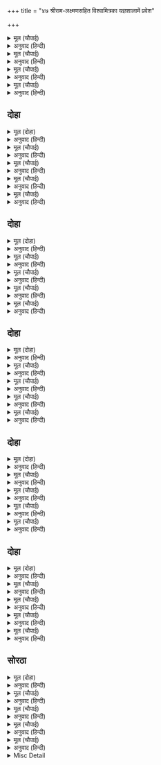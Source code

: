 +++
title = "४७ श्रीराम-लक्ष्मणसहित विश्वामित्रका यज्ञशालामें प्रवेश"

+++


<details><summary>मूल (चौपाई)</summary>

सीय स्वयंबरु देखिअ जाई।  
ईसु काहि धौं देइ बड़ाई॥  
लखन कहा जस भाजनु सोई।  
नाथ कृपा तव जापर होई॥
</details>

<details><summary>अनुवाद (हिन्दी)</summary>

चलकर सीताजीके स्वयंवरको देखना चाहिये। देखें ईश्वर किसको बड़ाई देते हैं। लक्ष्मणजीने कहा—हे नाथ! जिसपर आपकी कृपा होगी, वही बड़ाईका पात्र होगा (धनुष तोड़नेका श्रेय उसीको प्राप्त होगा)॥ १॥
</details>

<details><summary>मूल (चौपाई)</summary>

हरषे मुनि सब सुनि बर बानी।  
दीन्हि असीस सबहिं सुखु मानी॥  
पुनि मुनि बृंद समेत कृपाला।  
देखन चले धनुषमख साला॥
</details>

<details><summary>अनुवाद (हिन्दी)</summary>

इस श्रेष्ठ वाणीको सुनकर सब मुनि प्रसन्न हुए। सभीने सुख मानकर आशीर्वाद दिया। फिर मुनियोंके समूहसहित कृपालु श्रीरामचन्द्रजी धनुषयज्ञशाला देखने चले॥ २॥
</details>

<details><summary>मूल (चौपाई)</summary>

रंगभूमि आए दोउ भाई।  
असि सुधि सब पुरबासिन्ह पाई॥  
चले सकल गृह काज बिसारी।  
बाल जुबान जरठ नर नारी॥
</details>

<details><summary>अनुवाद (हिन्दी)</summary>

दोनों भाई रंगभूमिमें आये हैं, ऐसी खबर जब सब नगरनिवासियोंने पायी, तब बालक, जवान, बूढ़े, स्त्री, पुरुष सभी घर और काम-काजको भुलाकर चल दिये॥ ३॥
</details>

<details><summary>मूल (चौपाई)</summary>

देखी जनक भीर भै भारी।  
सुचि सेवक सब लिए हँकारी॥  
तुरत सकल लोगन्ह पहिं जाहू।  
आसन उचित देहु सब काहू॥
</details>

<details><summary>अनुवाद (हिन्दी)</summary>

जब जनकजीने देखा कि बड़ी भीड़ हो गयी है, तब उन्होंने सब विश्वासपात्र सेवकोंको बुलवा लिया और कहा—तुमलोग तुरंत सब लोगोंके पास जाओ और सब किसीको यथायोग्य आसन दो॥ ४॥
</details>

## दोहा


<details><summary>मूल (दोहा)</summary>

कहि मृदु बचन बिनीत तिन्ह बैठारे नर नारि।  
उत्तम मध्यम नीच लघु निज निज थल अनुहारि॥ २४०॥
</details>

<details><summary>अनुवाद (हिन्दी)</summary>

उन सेवकोंने कोमल और नम्र वचन कहकर उत्तम, मध्यम, नीच और लघु (सभी श्रेणीके) स्त्री-पुरुषोंको अपने-अपने योग्य स्थानपर बैठाया॥ २४०॥
</details>

<details><summary>मूल (चौपाई)</summary>

राजकुअँर तेहि अवसर आए।  
मनहुँ मनोहरता तन छाए॥  
गुन सागर नागर बर  बीरा।  
सुंदर स्यामल गौर सरीरा॥
</details>

<details><summary>अनुवाद (हिन्दी)</summary>

उसी समय राजकुमार (राम और लक्ष्मण) वहाँ आये। (वे ऐसे सुन्दर हैं) मानो साक्षात् मनोहरता ही उनके शरीरोंपर छा रही हो। सुन्दर साँवला और गोरा उनका शरीर है। वे गुणोंके समुद्र, चतुर और उत्तम वीर हैं॥ १॥
</details>

<details><summary>मूल (चौपाई)</summary>

राज समाज बिराजत रूरे।  
उडगन महुँ जनु जुग बिधु पूरे॥  
जिन्ह कें रही भावना जैसी।  
प्रभु मूरति तिन्ह देखी तैसी॥
</details>

<details><summary>अनुवाद (हिन्दी)</summary>

वे राजाओंके समाजमें ऐसे सुशोभित हो रहे हैं, मानो तारागणोंके बीच दो पूर्ण चन्द्रमा हों। जिनकी जैसी भावना थी, प्रभुकी मूर्ति उन्होंने वैसी ही देखी॥ २॥
</details>

<details><summary>मूल (चौपाई)</summary>

देखहिं रूप महा रनधीरा।  
मनहुँ बीर रसु धरें सरीरा॥  
डरे कुटिल नृप प्रभुहि निहारी।  
मनहुँ भयानक मूरति भारी॥
</details>

<details><summary>अनुवाद (हिन्दी)</summary>

महान् रणधीर (राजालोग) श्रीरामचन्द्रजीके रूपको ऐसा देख रहे हैं, मानो स्वयं वीर-रस शरीर धारण किये हुए हो। कुटिल राजा प्रभुको देखकर डर गये, मानो बड़ी भयानक मूर्ति हो॥ ३॥
</details>

<details><summary>मूल (चौपाई)</summary>

रहे असुर छल छोनिप बेषा।  
तिन्ह प्रभु प्रगट काल सम देखा॥  
पुरबासिन्ह देखे दोउ भाई।  
नरभूषन लोचन सुखदाई॥
</details>

<details><summary>अनुवाद (हिन्दी)</summary>

छलसे जो राक्षस वहाँ राजाओंके वेषमें (बैठे) थे, उन्होंने प्रभुको प्रत्यक्ष कालके समान देखा। नगरनिवासियोंने दोनों भाइयोंको मनुष्योंके भूषणरूप और नेत्रोंको सुख देनेवाला देखा॥ ४॥
</details>

## दोहा


<details><summary>मूल (दोहा)</summary>

नारि बिलोकहिं हरषि हियँ निज निज रुचि अनुरूप।  
जनु सोहत सिंगार धरि मूरति परम अनूप॥ २४१॥
</details>

<details><summary>अनुवाद (हिन्दी)</summary>

स्त्रियाँ हृदयमें हर्षित होकर अपनी-अपनी रुचिके अनुसार उन्हें देख रही हैं। मानो शृंगार-रस ही परम अनुपम मूर्ति धारण किये सुशोभित हो रहा हो॥ २४१॥
</details>

<details><summary>मूल (चौपाई)</summary>

बिदुषन्ह प्रभु बिराटमय दीसा।  
बहु मुख कर पग लोचन सीसा॥  
जनक जाति अवलोकहिं कैसें।  
सजन सगे प्रिय लागहिं जैसें॥
</details>

<details><summary>अनुवाद (हिन्दी)</summary>

विद्वानोंको प्रभु विराट्‍रूपमें दिखायी दिये, जिसके बहुत-से मुँह, हाथ, पैर, नेत्र और सिर हैं। जनकजीके सजातीय (कुटुम्बी) प्रभुको किस तरह (कैसे प्रिय रूपमें) देख रहे हैं, जैसे सगे सजन (सम्बन्धी) प्रिय लगते हैं॥ १॥
</details>

<details><summary>मूल (चौपाई)</summary>

सहित बिदेह बिलोकहिं रानी।  
सिसु सम प्रीति न जाति बखानी॥  
जोगिन्ह परम तत्त्वमय भासा।  
सांत सुद्ध सम सहज प्रकासा॥
</details>

<details><summary>अनुवाद (हिन्दी)</summary>

जनकसमेत रानियाँ उन्हें अपने बच्चेके समान देख रही हैं, उनकी प्रीतिका वर्णन नहीं किया जा सकता। योगियोंको वे शान्त, शुद्ध, सम और स्वतःप्रकाश परम तत्त्वके रूपमें दीखे॥ २॥
</details>

<details><summary>मूल (चौपाई)</summary>

हरिभगतन्ह देखे दोउ भ्राता।  
इष्टदेव इव सब सुख दाता॥  
रामहि चितव भायँ जेहि सीया।  
सो सनेहु सुखु नहिं कथनीया॥
</details>

<details><summary>अनुवाद (हिन्दी)</summary>

हरिभक्तोंने दोनों भाइयोंको सब सुखोंके देनेवाले इष्टदेवके समान देखा। सीताजी जिस भावसे श्रीरामचन्द्रजीको देख रही हैं, वह स्नेह और सुख तो कहनेमें ही नहीं आता॥ ३॥
</details>

<details><summary>मूल (चौपाई)</summary>

उर अनुभवति न कहि सक सोऊ।  
कवन प्रकार कहै कबि कोऊ॥  
एहि बिधि रहा जाहि जस भाऊ।  
तेहिं तस देखेउ कोसलराऊ॥
</details>

<details><summary>अनुवाद (हिन्दी)</summary>

उस (स्नेह और सुख) का वे हृदयमें अनुभव कर रही हैं, पर वे भी उसे कह नहीं सकतीं। फिर कोई कवि उसे किस प्रकार कह सकता है। इस प्रकार जिसका जैसा भाव था, उसने कोसलाधीश श्रीरामचन्द्रजीको वैसा ही देखा॥ ४॥
</details>

## दोहा


<details><summary>मूल (दोहा)</summary>

राजत राज समाज महुँ कोसलराज किसोर।  
सुंदर स्यामल गौर तन बिस्व बिलोचन चोर॥ २४२॥
</details>

<details><summary>अनुवाद (हिन्दी)</summary>

सुन्दर साँवले और गोरे शरीरवाले तथा विश्वभरके नेत्रोंको चुरानेवाले कोसलाधीशके कुमार राजसमाजमें (इस प्रकार) सुशोभित हो रहे हैं॥ २४२॥
</details>

<details><summary>मूल (चौपाई)</summary>

सहज मनोहर मूरति दोऊ।  
कोटि काम उपमा लघु सोऊ॥  
सरद चंद निंदक मुख नीके।  
नीरज नयन भावते जी के॥
</details>

<details><summary>अनुवाद (हिन्दी)</summary>

दोनों मूर्तियाँ स्वभावसे ही (बिना किसी बनाव-शृंगारके) मनको हरनेवाली हैं। करोड़ों कामदेवोंकी उपमा भी उनके लिये तुच्छ है। उनके सुन्दर मुख शरद् (पूर्णिमा) के चन्द्रमाकी भी निन्दा करनेवाले (उसे नीचा दिखानेवाले) हैं और कमलके समान नेत्र मनको बहुत ही भाते हैं॥ १॥
</details>

<details><summary>मूल (चौपाई)</summary>

चितवनि चारु मार मनु हरनी।  
भावति हृदय जाति नहिं बरनी॥  
कल कपोल श्रुति कुंडल लोला।  
चिबुक अधर सुंदर मृदु बोला॥
</details>

<details><summary>अनुवाद (हिन्दी)</summary>

सुन्दर चितवन (सारे संसारके मनको हरनेवाले) कामदेवके भी मनको हरनेवाली है। वह हृदयको बहुत ही प्यारी लगती है, पर उसका वर्णन नहीं किया जा सकता। सुन्दर गाल हैं, कानोंमें चञ्चल (झूमते हुए) कुण्डल हैं। ठोड़ी और अधर (ओठ) सुन्दर हैं, कोमल वाणी है॥ २॥
</details>

<details><summary>मूल (चौपाई)</summary>

कुमुदबंधु कर निंदक हाँसा।  
भृकुटी बिकट मनोहर नासा॥  
भाल बिसाल तिलक झलकाहीं।  
कच बिलोकि अलि अवलि लजाहीं॥
</details>

<details><summary>अनुवाद (हिन्दी)</summary>

हँसी चन्द्रमाकी किरणोंका तिरस्कार करनेवाली है। भौंहें टेढ़ी और नासिका मनोहर है। (ऊँचे) चौड़े ललाटपर तिलक झलक रहे हैं (दीप्तिमान् हो रहे हैं)। (काले घुँघराले) बालोंको देखकर भौंरोंकी पंक्तियाँ भी लजा जाती हैं॥ ३॥
</details>

<details><summary>मूल (चौपाई)</summary>

पीत चौतनीं सिरन्हि सुहाईं।  
कुसुम कलीं बिच बीच बनाईं॥  
रेखें रुचिर कंबु कल गीवाँ।  
जनु त्रिभुवन सुषमा की सीवाँ॥
</details>

<details><summary>अनुवाद (हिन्दी)</summary>

पीली चौकोनी टोपियाँ सिरोंपर सुशोभित हैं, जिनके बीच-बीचमें फूलोंकी कलियाँ बनायी (काढ़ी) हुई हैं। शङ्खके समान सुन्दर (गोल) गलेमें मनोहर तीन रेखाएँ हैं, जो मानो तीनों लोकोंकी सुन्दरताकी सीमा (को बता रही) हैं॥ ४॥
</details>

## दोहा


<details><summary>मूल (दोहा)</summary>

कुंजर मनि कंठा कलित उरन्हि तुलसिका माल।  
बृषभ कंध केहरि ठवनि बल निधि बाहु बिसाल॥ २४३॥
</details>

<details><summary>अनुवाद (हिन्दी)</summary>

हृदयोंपर गजमुक्ताओंके सुन्दर कण्ठे और तुलसीकी मालाएँ सुशोभित हैं। उनके कंधे बैलोंके कंधेकी तरह (ऊँचे तथा पुष्ट) हैं, ऐंड़ (खड़े होनेकी शान) सिंहकी-सी है और भुजाएँ विशाल एवं बलकी भण्डार हैं॥ २४३॥
</details>

<details><summary>मूल (चौपाई)</summary>

कटि तूनीर पीत पट बाँधें।  
कर सर धनुष बाम बर काँधें॥  
पीत जग्य उपबीत सुहाए।  
नख सिख मंजु महाछबि छाए॥
</details>

<details><summary>अनुवाद (हिन्दी)</summary>

कमरमें तरकस और पीताम्बर बाँधे हैं। (दाहिने) हाथोंमें बाण और बायें सुन्दर कंधोंपर धनुष तथा पीले यज्ञोपवीत (जनेऊ) सुशोभित हैं। नखसे लेकर शिखातक सब अंग सुन्दर हैं, उनपर महान् शोभा छायी हुई है॥ १॥
</details>

<details><summary>मूल (चौपाई)</summary>

देखि लोग सब भए सुखारे।  
एकटक लोचन चलत न तारे॥  
हरषे जनकु देखि दोउ भाई।  
मुनि पद कमल गहे तब जाई॥
</details>

<details><summary>अनुवाद (हिन्दी)</summary>

उन्हें देखकर सब लोग सुखी हुए। नेत्र एकटक (निमेषशून्य) हैं और तारे (पुतलियाँ) भी नहीं चलते। जनकजी दोनों भाइयोंको देखकर हर्षित हुए। तब उन्होंने जाकर मुनिके चरणकमल पकड़ लिये॥ २॥
</details>

<details><summary>मूल (चौपाई)</summary>

करि बिनती निज कथा सुनाई।  
रंग अवनि सब मुनिहि देखाई॥  
जहँ जहँ जाहिं कुअँर बर दोऊ।  
तहँ तहँ चकित चितव सबु कोऊ॥
</details>

<details><summary>अनुवाद (हिन्दी)</summary>

विनती करके अपनी कथा सुनायी और मुनिको सारी रंगभूमि (यज्ञाशाला) दिखलायी। (मुनिके साथ) दोनों श्रेष्ठ राजकुमार जहाँ-जहाँ जाते हैं, वहाँ-वहाँ सब कोई आश्चर्यचकित हो देखने लगते हैं॥ ३॥
</details>

<details><summary>मूल (चौपाई)</summary>

निज निज रुख रामहि सबु देखा।  
कोउ न जान कछु मरमु बिसेषा॥  
भलि रचना मुनि नृप सन कहेऊ।  
राजाँ मुदित महासुख लहेऊ॥
</details>

<details><summary>अनुवाद (हिन्दी)</summary>

सबने रामजीको अपनी-अपनी ओर ही मुख किये हुए देखा; परन्तु इसका कुछ भी विशेष रहस्य कोई नहीं जान सका। मुनिने राजासे कहा—रंगभूमिकी रचना बड़ी सुन्दर है। (विश्वामित्र-जैसे निःस्पृह, विरक्त और ज्ञानी मुनिसे रचनाकी प्रशंसा सुनकर) राजा प्रसन्न हुए और उन्हें बड़ा सुख मिला॥ ४॥
</details>

## दोहा


<details><summary>मूल (दोहा)</summary>

सब मंचन्ह तें मंचु एक सुंदर बिसद बिसाल।  
मुनि समेत दोउ बंधु तहँ बैठारे महिपाल॥ २४४॥
</details>

<details><summary>अनुवाद (हिन्दी)</summary>

सब मञ्चोंसे एक मञ्च अधिक सुन्दर, उज्ज्वल और विशाल था। (स्वयं) राजाने मुनिसहित दोनों भाइयोंको उसपर बैठाया॥ २४४॥
</details>

<details><summary>मूल (चौपाई)</summary>

प्रभुहि देखि सब नृप हियँ हारे।  
जनु राकेस उदय भएँ तारे॥  
असि प्रतीति सब के मन माहीं।  
राम चाप तोरब सक नाहीं॥
</details>

<details><summary>अनुवाद (हिन्दी)</summary>

प्रभुको देखकर सब राजा हृदयमें ऐसे हार गये (निराश एवं उत्साहहीन हो गये) जैसे पूर्ण चन्द्रमाके उदय होनेपर तारे प्रकाशहीन हो जाते हैं। (उनके तेजको देखकर) सबके मनमें ऐसा विश्वास हो गया कि रामचन्द्रजी ही धनुषको तोड़ेंगे, इसमें सन्देह नहीं॥ १॥
</details>

<details><summary>मूल (चौपाई)</summary>

बिनु भंजेहुँ भव धनुषु बिसाला।  
मेलिहि सीय राम उर माला॥  
अस बिचारि गवनहु घर भाई।  
जसु प्रतापु बलु तेजु गवाँई॥
</details>

<details><summary>अनुवाद (हिन्दी)</summary>

(इधर उनके रूपको देखकर सबके मनमें यह निश्चय हो गया कि) शिवजीके विशाल धनुषको (जो सम्भव है न टूट सके) बिना तोड़े भी सीताजी श्रीरामचन्द्रजीके ही गलेमें जयमाल डालेंगी (अर्थात् दोनों तरहसे ही हमारी हार होगी और विजय श्रीरामचन्द्रजीके हाथ रहेगी)। (यों  सोचकर वे कहने लगे—) हे भाई! ऐसा विचारकर यश, प्रताप, बल और तेज गँवाकर अपने-अपने घर चलो॥ २॥
</details>

<details><summary>मूल (चौपाई)</summary>

बिहसे अपर भूप सुनि बानी।  
जे अबिबेक अंध अभिमानी॥  
तोरेहुँ धनुषु ब्याहु अवगाहा।  
बिनु तोरें को कुअँरि बिआहा॥
</details>

<details><summary>अनुवाद (हिन्दी)</summary>

दूसरे राजा, जो अविवेकसे अंधे हो रहे थे और अभिमानी थे, यह बात सुनकर बहुत हँसे। (उन्होंने कहा—) धनुष तोड़नेपर भी विवाह होना कठिन है (अर्थात् सहजहीमें हम जानकीको हाथसे जाने नहीं देंगे), फिर बिना तोड़े तो राजकुमारीको ब्याह ही कौन सकता है॥ ३॥
</details>

<details><summary>मूल (चौपाई)</summary>

एक बार कालउ किन होऊ।  
सिय हित समर जितब हम सोऊ॥  
यह सुनि अवर महिप मुसुकाने।  
धरमसील हरिभगत सयाने॥
</details>

<details><summary>अनुवाद (हिन्दी)</summary>

काल ही क्यों न हो, एक बार तो सीताके लिये उसे भी हम युद्धमें जीत लेंगे। यह घमण्डकी बात सुनकर दूसरे राजा, जो धर्मात्मा, हरिभक्त और सयाने थे, मुसकराये॥ ४॥
</details>

## सोरठा


<details><summary>मूल (दोहा)</summary>

सीय बिआहबि राम गरब दूरि करि नृपन्ह के।  
जीति को सक संग्राम दसरथ के रन बाँकुरे॥ २४५॥
</details>

<details><summary>अनुवाद (हिन्दी)</summary>

(उन्होंने कहा—) राजाओंके गर्व दूर करके (जो धनुष किसीसे नहीं टूट सकेगा उसे तोड़कर) श्रीरामचन्द्रजी सीताजीको ब्याहेंगे। (रही युद्धकी बात, सो) महाराज दशरथके रणमें बाँके पुत्रोंको युद्धमें तो जीत ही कौन सकता है॥ २४५॥
</details>

<details><summary>मूल (चौपाई)</summary>

ब्यर्थ मरहु जनि गाल बजाई।  
मन मोदकन्हि कि भूख बुताई॥  
सिख हमारि सुनि परम पुनीता।  
जगदंबा जानहु जियँ सीता॥
</details>

<details><summary>अनुवाद (हिन्दी)</summary>

गाल बजाकर व्यर्थ ही मत मरो। मनके लड्डुओंसे भी कहीं भूख बुझती है? हमारी परम पवित्र (निष्कपट) सीखको सुनकर सीताजीको अपने जीमें साक्षात् जगज्जननी समझो (उन्हें पत्नीरूपमें पानेकी आशा एवं लालसा छोड़ दो),॥ १॥
</details>

<details><summary>मूल (चौपाई)</summary>

जगत पिता रघुपतिहि बिचारी।  
भरि लोचन छबि लेहु निहारी॥  
सुंदर सुखद सकल गुन रासी।  
ए दोउ बंधु संभु उर बासी॥
</details>

<details><summary>अनुवाद (हिन्दी)</summary>

और श्रीरघुनाथजीको जगत् का पिता (परमेश्वर) विचारकर, नेत्र भरकर उनकी छबि देख लो (ऐसा अवसर बार-बार नहीं मिलेगा)। सुन्दर, सुख देनेवाले और समस्त गुणोंकी राशि ये दोनों भाई शिवजीके हृदयमें बसनेवाले हैं (स्वयं शिवजी भी जिन्हें सदा हृदयमें छिपाये रखते हैं, वे तुम्हारे नेत्रोंके सामने आ गये हैं)॥ २॥
</details>

<details><summary>मूल (चौपाई)</summary>

सुधा समुद्र समीप बिहाई।  
मृगजलु निरखि मरहु कत धाई॥  
करहु जाइ जा कहुँ जोइ भावा।  
हम तौ आजु जनम फलु पावा॥
</details>

<details><summary>अनुवाद (हिन्दी)</summary>

समीप आये हुए (भगवद्दर्शनरूप) अमृतके समुद्रको छोड़कर तुम (जगज्जननी जानकीको पत्नीरूपमें पानेकी दुराशारूप मिथ्या) मृगजलको देखकर दौड़कर क्यों मरते हो? फिर (भाई!) जिसको जो अच्छा लगे वही जाकर करो। हमने तो (श्रीरामचन्द्रजीके दर्शन करके ) आज जन्म लेनेका फल पा लिया (जीवन और जन्मको सफल कर लिया)॥ ३॥
</details>

<details><summary>मूल (चौपाई)</summary>

अस कहि भले भूप अनुरागे।  
रूप अनूप बिलोकन लागे॥  
देखहिं सुर नभ चढ़े बिमाना।  
बरषहिं सुमन करहिं कल गाना॥
</details>

<details><summary>अनुवाद (हिन्दी)</summary>

ऐसा कहकर अच्छे राजा प्रेममग्न होकर श्रीरामजीका अनुपम रूप देखने लगे। (मनुष्योंकी तो बात ही क्या) देवता लोग भी आकाशसे विमानोंपर चढ़े हुए दर्शन कर रहे हैं और सुन्दर गान करते हुए फूल बरसा रहे हैं॥ ४॥
</details>

<details><summary>Misc Detail</summary>


</details>
